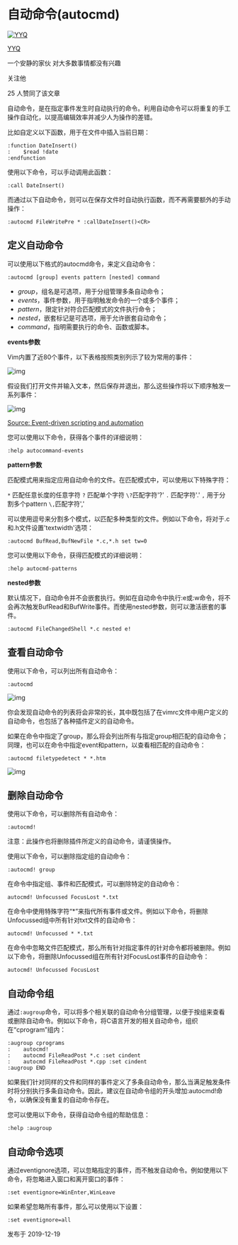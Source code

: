 # 自动命令(autocmd)

[![YYQ](https://pic1.zhimg.com/v2-c4432de041354a82800b86e53483c9c7_xs.jpg?source=172ae18b)](https://www.zhihu.com/people/anthony.yuan)

[YYQ](https://www.zhihu.com/people/anthony.yuan)

一个安静的家伙 对大多数事情都没有兴趣

关注他

25 人赞同了该文章

自动命令，是在指定事件发生时自动执行的命令。利用自动命令可以将重复的手工操作自动化，以提高编辑效率并减少人为操作的差错。

比如自定义以下函数，用于在文件中插入当前日期：

```vim
:function DateInsert()
:    $read !date
:endfunction
```

使用以下命令，可以手动调用此函数：

```vim
:call DateInsert()
```

而通过以下自动命令，则可以在保存文件时自动执行函数，而不再需要额外的手动操作：

```vim
:autocmd FileWritePre * :callDateInsert()<CR>
```

## 定义自动命令

可以使用以下格式的autocmd命令，来定义自动命令：

```vim
:autocmd [group] events pattern [nested] command
```

- *group*，组名是可选项，用于分组管理多条自动命令；
- *events*，事件参数，用于指明触发命令的一个或多个事件；
- *pattern*，限定针对符合匹配模式的文件执行命令；
- *nested*，嵌套标记是可选项，用于允许嵌套自动命令；
- *command*，指明需要执行的命令、函数或脚本。

**events参数**

Vim内置了近80个事件，以下表格按照类别列示了较为常用的事件：

![img](https://pic4.zhimg.com/80/v2-212dbfc1f437e9dfa7d2981c5522f827_720w.jpg)

假设我们打开文件并输入文本，然后保存并退出，那么这些操作将以下顺序触发一系列事件：

![img](https://pic2.zhimg.com/80/v2-a384d50505dc47a648844f87a6b3bb3d_720w.jpg)

[Source: Event-driven scripting and automation](https://link.zhihu.com/?target=https%3A//developer.ibm.com/tutorials/l-vim-script-5/)

您可以使用以下命令，获得各个事件的详细说明：

```vim
:help autocommand-events
```

**pattern参数**

匹配模式用来指定应用自动命令的文件。在匹配模式中，可以使用以下特殊字符：

`*` 匹配任意长度的任意字符
`?` 匹配单个字符
`\?`匹配字符'?'
`.` 匹配字符'.'
`,` 用于分割多个pattern
`\,`匹配字符','

可以使用逗号来分割多个模式，以匹配多种类型的文件。例如以下命令，将对于.c和.h文件设置'textwidth'选项：

```vim
:autocmd BufRead,BufNewFile *.c,*.h set tw=0
```

您可以使用以下命令，获得匹配模式的详细说明：

```vim
:help autocmd-patterns
```

**nested参数**

默认情况下，自动命令并不会嵌套执行。例如在自动命令中执行:e或:w命令，将不会再次触发BufRead和BufWrite事件。而使用nested参数，则可以激活嵌套的事件。

```vim
:autocmd FileChangedShell *.c nested e!
```

## 查看自动命令

使用以下命令，可以列出所有自动命令：

```vim
:autocmd
```

![img](https://pic2.zhimg.com/80/v2-6da59ced58fbad95328ef0612417ef69_720w.jpg)

你会发现自动命令的列表将会非常的长，其中既包括了在vimrc文件中用户定义的自动命令，也包括了各种插件定义的自动命令。

如果在命令中指定了group，那么将会列出所有与指定group相匹配的自动命令；同理，也可以在命令中指定event和pattern，以查看相匹配的自动命令：

```vim
:autocmd filetypedetect * *.htm
```

![img](https://pic3.zhimg.com/80/v2-f9d80883d5a2cbffbc5925ea3b64fece_720w.jpg)

## 删除自动命令

使用以下命令，可以删除所有自动命令：

```vim
:autocmd!
```

注意：此操作也将删除插件所定义的自动命令，请谨慎操作。

使用以下命令，可以删除指定组的自动命令：

```vim
:autocmd! group
```

在命令中指定组、事件和匹配模式，可以删除特定的自动命令：

```vim
autocmd! Unfocussed FocusLost *.txt
```

在命令中使用特殊字符“*”来指代所有事件或文件。例如以下命令，将删除Unfocussed组中所有针对txt文件的自动命令：

```vim
autocmd! Unfocussed * *.txt
```

在命令中忽略文件匹配模式，那么所有针对指定事件的针对命令都将被删除。例如以下命令，将删除Unfocussed组在所有针对FocusLost事件的自动命令：

```vim
autocmd! Unfocussed FocusLost
```

## 自动命令组

通过`:augroup`命令，可以将多个相关联的自动命令分组管理，以便于按组来查看或删除自动命令。例如以下命令，将C语言开发的相关自动命令，组织在“cprogram”组内：

```vim
:augroup cprograms
:    autocmd!
:    autocmd FileReadPost *.c :set cindent
:    autocmd FileReadPost *.cpp :set cindent
:augroup END
```

如果我们针对同样的文件和同样的事件定义了多条自动命令，那么当满足触发条件时将分别执行多条自动命令。因此，建议在自动命令组的开头增加:autocmd!命令，以确保没有重复的自动命令存在。

您可以使用以下命令，获得自动命令组的帮助信息：

```vim
:help :augroup
```

## 自动命令选项

通过eventignore选项，可以忽略指定的事件，而不触发自动命令。例如使用以下命令，将忽略进入窗口和离开窗口的事件：

```vim
:set eventignore=WinEnter,WinLeave
```

如果希望忽略所有事件，那么可以使用以下设置：

```vim
:set eventignore=all
```



发布于 2019-12-19